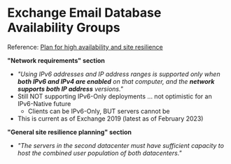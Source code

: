 # Exchange Email Database Availability Groups

Reference: [Plan for high availability and site resilience][1]

**"Network requirements" section**

* *"Using IPv6 addresses and IP address ranges is supported only when **both IPv6 and IPv4 are enabled** on that computer, and the **network supports both IP address** versions."*
* Still NOT supporting IPv6-Only deployments ... not optimistic for an IPv6-Native future
  * Clients can be IPv6-Only, BUT servers cannot be
* This is current as of Exchange 2019 (latest as of February 2023)

**"General site resilience planning" section**

* *"The servers in the second datacenter must have sufficient capacity to host the combined user population of both datacenters."*

[1]: https://learn.microsoft.com/en-us/exchange/high-availability/plan-ha
